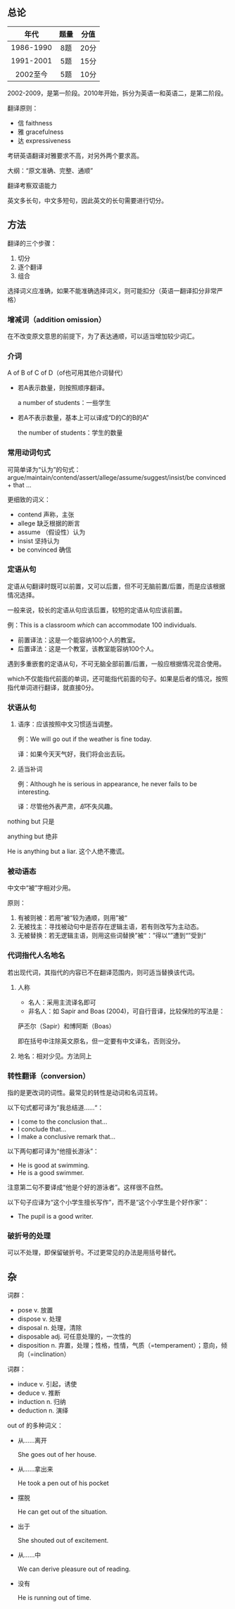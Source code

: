 ## 总论

|年代|题量|分值|
|:---:|:---:|:---:|
|1986-1990|8题|20分|
|1991-2001|5题|15分|
|2002至今|5题|10分|

2002-2009，是第一阶段。2010年开始，拆分为英语一和英语二，是第二阶段。

翻译原则：

- 信 faithness
- 雅 gracefulness
- 达 expressiveness

考研英语翻译对雅要求不高，对另外两个要求高。

大纲：“原文准确、完整、通顺”

翻译考察双语能力

英文多长句，中文多短句，因此英文的长句需要进行切分。

## 方法

翻译的三个步骤：
1. 切分
2. 逐个翻译
3. 组合

选择词义应准确，如果不能准确选择词义，则可能扣分（英语一翻译扣分非常严格）

### 增减词（addition omission）

在不改变原文意思的前提下，为了表达通顺，可以适当增加较少词汇。

### 介词

A of B of C of D（of也可用其他介词替代）

- 若A表示数量，则按照顺序翻译。

    a number of students：一些学生

- 若A不表示数量，基本上可以译成“D的C的B的A”

    the number of students：学生的数量

### 常用动词句式

可简单译为“认为”的句式：argue/maintain/contend/assert/allege/assume/suggest/insist/be convinced + that ...

更细致的词义：
- contend 声称，主张
- allege 缺乏根据的断言
- assume （假设性）认为
- insist 坚持认为
- be convinced 确信

### 定语从句

定语从句翻译时既可以前置，又可以后置，但不可无脑前置/后置，而是应该根据情况选择。

一般来说，较长的定语从句应该后置，较短的定语从句应该前置。

例：This is a classroom *which* can accommodate 100 individuals.
- 前置译法：这是一个能容纳100个人的教室。
- 后置译法：这是一个教室，该教室能容纳100个人。

遇到多重嵌套的定语从句，不可无脑全部前置/后置，一般应根据情况混合使用。

which不仅能指代前面的单词，还可能指代前面的句子。如果是后者的情况，按照指代单词进行翻译，就直接0分。

### 状语从句

1. 语序：应该按照中文习惯适当调整。

    例：We will go out if the weather is fine today.

    译：如果今天天气好，我们将会出去玩。

2. 适当补词

    例：Although he is serious in appearance, he never fails to be interesting.

    译：尽管他外表严肃，*却*不失风趣。

nothing but 只是

anything but 绝非

He is anything but a liar. 这个人绝不撒谎。

### 被动语态

中文中“被”字相对少用。

原则：
1. 有被则被：若用”被“较为通顺，则用”被“
2. 无被找主：寻找被动句中是否存在逻辑主语，若有则改写为主动态。
3. 无被替换：若无逻辑主语，则用这些词替换”被“：”得以“”遭到“”受到“

### 代词指代人名地名

若出现代词，其指代的内容已不在翻译范围内，则可适当替换该代词。

1. 人称
    - 名人：采用主流译名即可
    - 非名人：如 Sapir and Boas (2004)，可自行音译，比较保险的写法是：

    萨丕尔（Sapir）和博阿斯（Boas）

    即在括号中注除英文原名，但一定要有中文译名，否则没分。

2. 地名：相对少见。方法同上

### 转性翻译（conversion）

指的是更改词的词性。最常见的转性是动词和名词互转。

以下句式都可译为”我总结道……“：
- I come to the conclusion that...
- I conclude that...
- I make a conclusive remark that...

以下两句都可译为“他擅长游泳”：
- He is good at swimming.
- He is a good swimmer.

注意第二句不要译成“他是个好的游泳者”。这样很不自然。

以下句子应译为“这个小学生擅长写作”，而不是“这个小学生是个好作家”：
- The pupil is a good writer.

### 破折号的处理

可以不处理，即保留破折号。不过更常见的办法是用括号替代。

## 杂

词群：
- pose v. 放置
- dispose v. 处理
- disposal n. 处理，清除
- disposable adj. 可任意处理的，一次性的
- disposition n. 弃置，处理；性格，性情，气质（=temperament）；意向，倾向（=inclination）

词群：
- induce v. 引起，诱使
- deduce v. 推断
- induction n. 归纳
- deduction n. 演绎

out of 的多种词义：
- 从……离开
    
    She goes out of her house.

- 从……拿出来

    He took a pen out of his pocket

- 摆脱

    He can get out of the situation.

- 出于

    She shouted out of excitement.

- 从……中

    We can derive pleasure out of reading.

- 没有

    He is running out of time.

